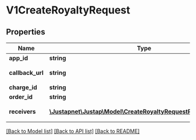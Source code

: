 # V1CreateRoyaltyRequest

## Properties
Name | Type | Description | Notes
------------ | ------------- | ------------- | -------------
**app_id** | **string** | App ID | [optional] 
**callback_url** | **string** | 结果通知地址 | [optional] 
**charge_id** | **string** | Charge ID | [optional] 
**order_id** | **string** | Order ID | [optional] 
**receivers** | [**\Justapnet\Justap\Model\CreateRoyaltyRequestRoyaltyReceiver[]**](CreateRoyaltyRequestRoyaltyReceiver.md) | 分润接受方列表 | [optional] 

[[Back to Model list]](../README.md#documentation-for-models) [[Back to API list]](../README.md#documentation-for-api-endpoints) [[Back to README]](../README.md)


